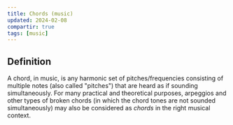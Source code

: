 ```yaml
---
title: Chords (music)
updated: 2024-02-08
compartir: true
tags: [music]
---
```


## Definition

A chord, in music, is any harmonic set of pitches/frequencies consisting of multiple notes (also called "pitches") that are heard as if sounding simultaneously. For many practical and theoretical purposes, arpeggios and other types of broken chords (in which the chord tones are not sounded simultaneously) may also be considered as _chords_ in the right musical context.

